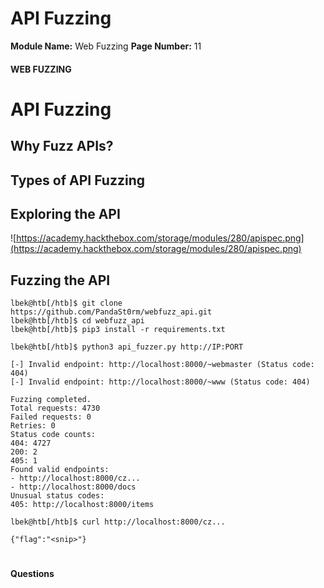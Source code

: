 <!--
 // Platform: Academy
// URL: https://academy.hackthebox.com/module/280/section/3137
// Platform Version: V1
// Module ID: 280
// Module Name: Web Fuzzing
// Module Difficulty: Easy
// Section ID: 3137
// Section Title: API Fuzzing
// Page Title: Hack The Box - Academy
// Page Number: 11
-->

# API Fuzzing

**Module Name:** Web Fuzzing **Page Number:** 11

#### 

#### WEB FUZZING

# API Fuzzing

## Why Fuzz APIs?

## Types of API Fuzzing

## Exploring the API

![https://academy.hackthebox.com/storage/modules/280/apispec.png](https://academy.hackthebox.com/storage/modules/280/apispec.png)

## Fuzzing the API

``` shell-session
lbek@htb[/htb]$ git clone https://github.com/PandaSt0rm/webfuzz_api.git
lbek@htb[/htb]$ cd webfuzz_api
lbek@htb[/htb]$ pip3 install -r requirements.txt
```

``` shell-session
lbek@htb[/htb]$ python3 api_fuzzer.py http://IP:PORT

[-] Invalid endpoint: http://localhost:8000/~webmaster (Status code: 404)
[-] Invalid endpoint: http://localhost:8000/~www (Status code: 404)

Fuzzing completed.
Total requests: 4730
Failed requests: 0
Retries: 0
Status code counts:
404: 4727
200: 2
405: 1
Found valid endpoints:
- http://localhost:8000/cz...
- http://localhost:8000/docs
Unusual status codes:
405: http://localhost:8000/items
```

``` shell-session
lbek@htb[/htb]$ curl http://localhost:8000/cz...

{"flag":"<snip>"}
```

# 

# 

#### Questions

####